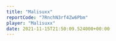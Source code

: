 ```yaml
---
title: "Malisuxx"
reportCode: "7RnchN3rf4Zw6Pbm"
player: "Malisuxx"
date: 2021-11-15T21:50:09.524000+00:00
---
```

